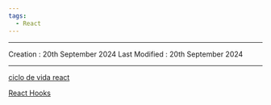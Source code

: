 ```yaml
---
tags:
  - React
---
```

---
Creation : 20th September 2024
Last Modified : 20th September 2024
___

[ciclo de vida react](../conceitos/ciclo%20de%20vida%20react.md)

[React Hooks](../conceitos/React%20Hooks.md)